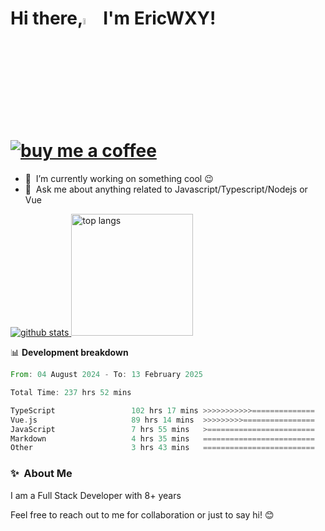 # Hi there,<a href="https://ericwxy.github.io/"><img src="https://media.giphy.com/media/hvRJCLFzcasrR4ia7z/giphy.gif" width="5%"></a>  I'm EricWXY! <a href="https://afdian.com/a/ericwxy" title="buy me a coffee" ><img src="https://img.shields.io/badge/buy%20me%20a%20coffee-grey?style=for-the-badge&logo=buymeacoffee" alt="buy me a coffee"></a> 

- 🔭 &nbsp;I’m currently working on something cool :wink:
- 💬 &nbsp;Ask me about anything related to Javascript/Typescript/Nodejs or Vue


<a href="https://github.com/EricWXY"><img src="https://github-readme-stats.vercel.app/api?username=EricWXY" alt="github stats"> <img src="https://github-readme-stats.vercel.app/api/top-langs/?username=ericwxy&hide_border=true" alt="top langs" style="height:195px;"></a>


📊 **Development breakdown**

<!--START_SECTION:waka-->

```rust
From: 04 August 2024 - To: 13 February 2025

Total Time: 237 hrs 52 mins

TypeScript                 102 hrs 17 mins >>>>>>>>>>>==============   42.34 %
Vue.js                     89 hrs 14 mins  >>>>>>>>>================   36.94 %
JavaScript                 7 hrs 55 mins   >========================   03.28 %
Markdown                   4 hrs 35 mins   =========================   01.90 %
Other                      3 hrs 43 mins   =========================   01.54 %
```

<!--END_SECTION:waka-->


### ✨&nbsp; About Me

I am a Full Stack Developer with 8+ years

Feel free to reach out to me for collaboration or just to say hi! 😊

